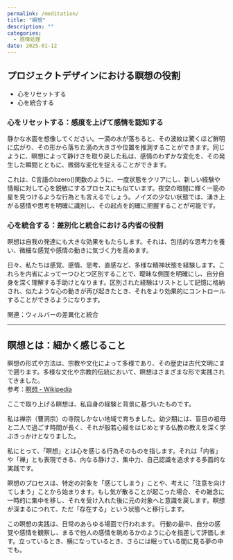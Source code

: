 ```yaml
---
permalink: /meditation/
title: "瞑想"
description: ""
categories:
  - 感情処理
date: 2025-01-12
---
```


## プロジェクトデザインにおける瞑想の役割

- 心をリセットする
- 心を統合する

### 心をリセットする：感度を上げて感情を認知する

静かな水面を想像してください。一滴の水が落ちると、その波紋は驚くほど鮮明に広がり、その形から落ちた滴の大きさや位置を推測することができます。同じように、瞑想によって静けさを取り戻した私は、感情のわずかな変化を、その発生した瞬間とともに、微弱な変化を捉えることができます。

これは、C言語のbzero()関数のように、一度状態をクリアにし、新しい経験や情報に対して心を鋭敏にするプロセスにも似ています。夜空の暗闇に輝く一筋の星を見つけるような行為とも言えるでしょう。ノイズの少ない状態では、湧き上がる感情や思考を明確に識別し、その起点を的確に把握することが可能です。

### 心を統合する：差別化と統合における内省の役割

瞑想は自我の発達にも大きな効果をもたらします。それは、包括的な思考力を養い、微細な感覚や感情の動きに気づく力を高めます。

日々、私たちは感覚、感情、思考、直感など、多様な精神状態を経験します。これらを内省によって一つひとつ区別することで、曖昧な側面を明確にし、自分自身を深く理解する手助けとなります。区別された経験はリストとして記憶に格納され、似たような心の動きが再び起きたとき、それをより効果的にコントロールすることができるようになります。

関連：ウィルバーの差異化と統合

---

## 瞑想とは：細かく感じること

瞑想の形式や方法は、宗教や文化によって多様であり、その歴史は古代文明にまで遡ります。多様な文化や宗教的伝統において、瞑想はさまざまな形で実践されてきました。  
参考：[瞑想 - Wikipedia](https://en.wikipedia.org/wiki/Meditation)

ここで取り上げる瞑想は、私自身の経験と背景に基づいたものです。

私は禅宗（曹洞宗）の寺院しかない地域で育ちました。幼少期には、盲目の祖母と二人で過ごす時間が長く、それが般若心経をはじめとする仏教の教えを深く学ぶきっかけとなりました。

私にとって、「瞑想」とは心を感じる行為そのものを指します。それは「内省」や「禅」とも表現できる、内なる静けさ、集中力、自己認識を追求する多面的な実践です。

瞑想のプロセスは、特定の対象を「感じてしまう」ことや、考えに「注意を向けてしまう」ことから始まります。もし気が散ることが起こった場合、その雑念に一時的に集中を移し、それを受け入れた後に元の対象へと意識を戻します。瞑想が深まるにつれて、ただ「存在する」という状態へと移行します。

この瞑想の実践は、日常のあらゆる場面で行われます。
行動の最中、自分の感覚や感情を観察し、まるで他人の感情を眺めるかのように心を指差して評価します。立っているとき、横になっているとき、さらには眠っている間に見る夢の中でも。

